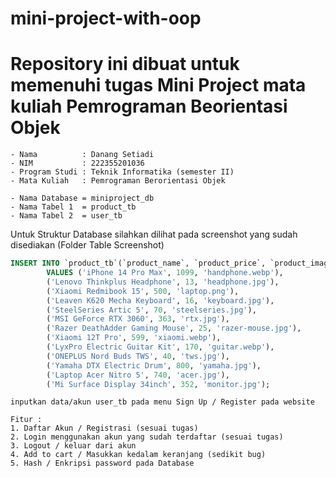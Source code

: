 # mini-project-with-oop
# Repository ini dibuat untuk memenuhi tugas Mini Project mata kuliah Pemrograman Beorientasi Objek

```
- Nama          : Danang Setiadi
- NIM           : 222355201036
- Program Studi : Teknik Informatika (semester II)
- Mata Kuliah   : Pemrograman Berorientasi Objek
```

```
- Nama Database = miniproject_db
- Nama Tabel 1  = product_tb
- Nama Tabel 2  = user_tb
```

Untuk Struktur Database silahkan dilihat pada screenshot yang sudah disediakan (Folder Table Screenshot)

```sql product_tb
INSERT INTO `product_tb`(`product_name`, `product_price`, `product_image`)
        VALUES ('iPhone 14 Pro Max', 1099, 'handphone.webp'),
        ('Lenovo Thinkplus Headphone', 13, 'headphone.jpg'),
        ('Xiaomi Redmibook 15', 500, 'laptop.png'),
        ('Leaven K620 Mecha Keyboard', 16, 'keyboard.jpg'),
        ('SteelSeries Artic 5', 70, 'steelseries.jpg'),
        ('MSI GeForce RTX 3060', 363, 'rtx.jpg'),
        ('Razer DeathAdder Gaming Mouse', 25, 'razer-mouse.jpg'),
        ('Xiaomi 12T Pro', 599, 'xiaomi.webp'),
        ('LyxPro Electric Guitar Kit', 170, 'guitar.webp'),
        ('ONEPLUS Nord Buds TWS', 40, 'tws.jpg'),
        ('Yamaha DTX Electric Drum', 800, 'yamaha.jpg'),
        ('Laptop Acer Nitro 5', 740, 'acer.jpg'),
        ('Mi Surface Display 34inch', 352, 'monitor.jpg');
```


```inputkan data/akun user_tb pada menu Sign Up / Register pada website```

```
Fitur :
1. Daftar Akun / Registrasi (sesuai tugas)
2. Login menggunakan akun yang sudah terdaftar (sesuai tugas)
3. Logout / keluar dari akun
4. Add to cart / Masukkan kedalam keranjang (sedikit bug)
5. Hash / Enkripsi password pada Database
```
